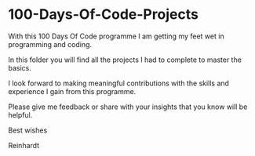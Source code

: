 # 100-Days-Of-Code-Projects

With this 100 Days Of Code programme I am getting my feet wet in programming and coding. 

In this folder you will find all the projects I had to complete to master the basics.

I look forward to making meaningful contributions with the skills and experience I gain from this programme.

Please give me feedback or share with your insights that you know will be helpful.

Best wishes

Reinhardt
